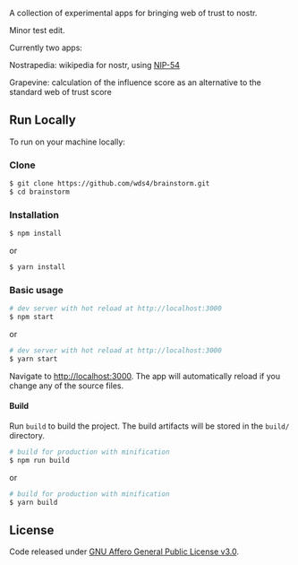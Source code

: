A collection of experimental apps for bringing web of trust to nostr.

Minor test edit. 

Currently two apps:

Nostrapedia: wikipedia for nostr, using [NIP-54](https://github.com/nostr-protocol/nips/blob/master/54.md)

Grapevine: calculation of the influence score as an alternative to the standard web of trust score

## Run Locally

To run on your machine locally:

### Clone

``` bash
$ git clone https://github.com/wds4/brainstorm.git
$ cd brainstorm
```

### Installation

``` bash
$ npm install
```

or

``` bash
$ yarn install
```

### Basic usage

``` bash
# dev server with hot reload at http://localhost:3000
$ npm start 
```

or 

``` bash
# dev server with hot reload at http://localhost:3000
$ yarn start
```

Navigate to [http://localhost:3000](http://localhost:3000). The app will automatically reload if you change any of the source files.

#### Build

Run `build` to build the project. The build artifacts will be stored in the `build/` directory.

```bash
# build for production with minification
$ npm run build
```

or

```bash
# build for production with minification
$ yarn build
```

## License

Code released under [GNU Affero General Public License v3.0](https://github.com/wds4/brainstorm/blob/main/LICENSE).
